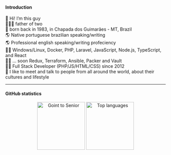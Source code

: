 <h4>Introduction</h4>

👋 Hi! I’m this guy  
👨‍👧‍👦 father of two  
👶 born back in 1983, in Chapada dos Guimarães - MT, Brazil  
🌎 Native portuguese brazilian speaking/writing  
🌎 Professional english speaking/writing profeciency  
👨‍🎓 Windows/Linux, Docker, PHP, Laravel, JavaScript, Node.js, TypeScript, and React  
👨‍🎓 ... soon Redux, Terraform, Ansible, Packer and Vault  
👨‍💻 Full Stack Developer (PHP/JS/HTML/CSS) since 2012  
💬 I like to meet and talk to people from all around the world, about their cultures and lifestyle  

---

<h4>GitHub statistics</h4>
  <div align="center">
  <img src="https://github-readme-stats.vercel.app/api?username=goingtosenior&count_private=true&show_icons=true&theme=react" alt="Goint to Senior" height="150" />        
  <img src="https://github-readme-stats.vercel.app/api/top-langs/?username=goingtosenior&&langs_count=8&layout=compact&theme=react" alt="Top languages" height="150" />
</div>
